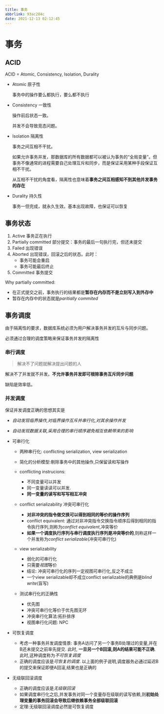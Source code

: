 ```yaml
---
title: 事务
abbrlink: 93ac284c
date: 2021-12-13 02:12:45
---
```

# 事务
## ACID
ACID = Atomic, Consistency, Isolation, Durality

- Atomic 原子性
  
  事务中的操作要么都执行，要么都不执行

- Consistency 一致性
  
  操作前后状态一致。

  并发不会导致竞态问题。

- Isolation 隔离性

  事务之间互相不干扰。

  如果允许事务并发，那数据库的所有数据都可以被认为事务的“全局变量”。但事务不像通常的进程需要自己处理互斥和同步，而是保证采用某种手段保证互相不干扰。

  从互相不干扰的角度看，隔离性也意味着**事务之间互相感知不到其他并发事务的存在**

- Durality 持久性
  
  事务一但完成，就永久生效。基本出现故障，也保证可以恢复

## 事务状态
1. Active 事务正在执行
2. Partially committed 部分提交：事务的最后一句执行完，但还未提交
3. Failed 出现错误
4. Aborted 出现错误，回滚之后的状态。此时：
   - 事务可能会重启
   - 事务可能最后终止
5. Committed 事务提交

Why partially committed:
- 在正式提交之前，事务执行的结果都是**暂存在内存而不是立刻写入到外存中**
- 暂存在内存中的状态就是*paritially commited*

## 事务调度
由于隔离性的要求，数据库系统必须为用户解决事务并发的互斥与同步问题。

必须通过合理的调度策略来保证事务并发的隔离性

### 串行调度

> 解决不了问题就解决提出问题的人

解决不了并发就不并发。**不允许事务并发即可根除事务互斥同步问题**

缺陷是效率低。

### 并发调度

保证并发调度正确的思想其实是
- *自动发现临界操作,对临界操作互斥并串行化,对其余操作并发*
- *自动发现数据关联,采用合理的串行顺序避免相互依赖带来的影响*

- 可串行化
  - 两种串行化: conflicting serialization, view serialization
  - 简化的分析模型:剔除事务中的其他操作,只保留读和写操作
  - conflicting instrucions:
    - 不同变量可以并发
    - 同一变量读读可以并发.
    - **同一变量的读写和写写相互冲突**
  - conflict serializability 冲突可串行化
    - **对非冲突的指令做交换可以得到相同的等价的操作序列**
    - conflict equivalent: 通过对非冲突指令交换指令顺序后得到相同的指令执行序列,则称为*conflict equivalent*,冲突等价
    - **如果一个调度执行序列与串行调度执行序列是冲突等价的**,则称这样一个并发称为*conflict serializable*(冲突可串行化)
  - view serializability
    - 弱化的可串行化
    - 只需要*视图*等价
    - 结论: 冲突可串行化的序列一定视图可串行化,反之不成立
    - 一个view serializable却不成立conflict serializable的典例是*blind write*(盲写)

  - 测试串行化的正确性
    - 优先图
    - 冲突可串行化等价于优先图无环
    - 冲突串行化算法:拓扑排序
    - 视图串行化问题: NPC

- 可恢复调度
  - 考虑一种事务并发调度情景: 事务A访问了另一个事务B处理过的变量,并在B还未提交之前率先提交. 此时, **一旦另一个B回滚,则A的结果可能不正确**.此时,这种调度称为*不可恢复调度*
  - 正确的调度应该是*可恢复的调度*. 以上面的例子说明,调度器务必通过延迟B的提交来保证即便A回滚,结果也是正确的

- 无级联回滚调度
  - 正确的调度应该是*无级联回滚*
  - 如果调度串行化之后,并发事务对同一个变量存在级联的读写依赖,则**初始处理变量的事务回滚会导致后继依赖事务全部级联回滚**
  - 定理:无级联回滚调度必然是可恢复调度